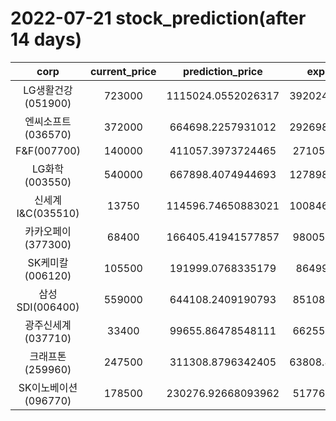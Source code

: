 # 2022-07-21 stock_prediction(after 14 days)

|   corp   |   current_price   |   prediction_price   |   expected_profit   |
|:--------:|:-----------------:|:--------------------:|:-------------------:|
|LG생활건강(051900)|723000|1115024.0552026317|392024.05520263175|
|엔씨소프트(036570)|372000|664698.2257931012|292698.22579310124|
|F&F(007700)|140000|411057.3973724465|271057.3973724465|
|LG화학(003550)|540000|667898.4074944693|127898.40749446931|
|신세계 I&C(035510)|13750|114596.74650883021|100846.74650883021|
|카카오페이(377300)|68400|166405.41941577857|98005.41941577857|
|SK케미칼(006120)|105500|191999.0768335179|86499.0768335179|
|삼성SDI(006400)|559000|644108.2409190793|85108.24091907928|
|광주신세계(037710)|33400|99655.86478548111|66255.86478548111|
|크래프톤(259960)|247500|311308.8796342405|63808.879634240526|
|SK이노베이션(096770)|178500|230276.92668093962|51776.92668093962|

